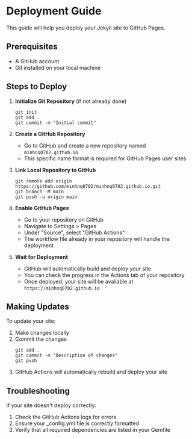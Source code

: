 # Deployment Guide

This guide will help you deploy your Jekyll site to GitHub Pages.

## Prerequisites

- A GitHub account
- Git installed on your local machine

## Steps to Deploy

1. **Initialize Git Repository** (if not already done)
   ```
   git init
   git add .
   git commit -m "Initial commit"
   ```

2. **Create a GitHub Repository**
   - Go to GitHub and create a new repository named `minhnq0702.github.io`
   - This specific name format is required for GitHub Pages user sites

3. **Link Local Repository to GitHub**
   ```
   git remote add origin https://github.com/minhnq0702/minhnq0702.github.io.git
   git branch -M main
   git push -u origin main
   ```

4. **Enable GitHub Pages**
   - Go to your repository on GitHub
   - Navigate to Settings > Pages
   - Under "Source", select "GitHub Actions"
   - The workflow file already in your repository will handle the deployment

5. **Wait for Deployment**
   - GitHub will automatically build and deploy your site
   - You can check the progress in the Actions tab of your repository
   - Once deployed, your site will be available at `https://minhnq0702.github.io`

## Making Updates

To update your site:
1. Make changes locally
2. Commit the changes
   ```
   git add .
   git commit -m "Description of changes"
   git push
   ```
3. GitHub Actions will automatically rebuild and deploy your site

## Troubleshooting

If your site doesn't deploy correctly:
1. Check the GitHub Actions logs for errors
2. Ensure your _config.yml file is correctly formatted
3. Verify that all required dependencies are listed in your Gemfile
